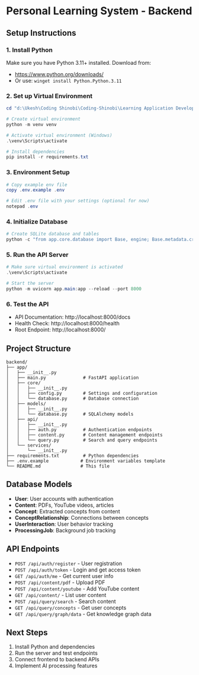 # Personal Learning System - Backend

## Setup Instructions

### 1. Install Python
Make sure you have Python 3.11+ installed. Download from:
- https://www.python.org/downloads/
- Or use: `winget install Python.Python.3.11`

### 2. Set up Virtual Environment
```powershell
cd "d:\Ukesh\Coding Shinobi\Coding-Shinobi\Learning Application Development\backend"

# Create virtual environment
python -m venv venv

# Activate virtual environment (Windows)
.\venv\Scripts\activate

# Install dependencies
pip install -r requirements.txt
```

### 3. Environment Setup
```powershell
# Copy example env file
copy .env.example .env

# Edit .env file with your settings (optional for now)
notepad .env
```

### 4. Initialize Database
```powershell
# Create SQLite database and tables
python -c "from app.core.database import Base, engine; Base.metadata.create_all(bind=engine)"
```

### 5. Run the API Server
```powershell
# Make sure virtual environment is activated
.\venv\Scripts\activate

# Start the server
python -m uvicorn app.main:app --reload --port 8000
```

### 6. Test the API
- API Documentation: http://localhost:8000/docs
- Health Check: http://localhost:8000/health
- Root Endpoint: http://localhost:8000/

## Project Structure
```
backend/
├── app/
│   ├── __init__.py
│   ├── main.py              # FastAPI application
│   ├── core/
│   │   ├── __init__.py
│   │   ├── config.py        # Settings and configuration
│   │   └── database.py      # Database connection
│   ├── models/
│   │   ├── __init__.py
│   │   └── database.py      # SQLAlchemy models
│   ├── api/
│   │   ├── __init__.py
│   │   ├── auth.py          # Authentication endpoints
│   │   ├── content.py       # Content management endpoints
│   │   └── query.py         # Search and query endpoints
│   └── services/
│       └── __init__.py
├── requirements.txt         # Python dependencies
├── .env.example            # Environment variables template
└── README.md               # This file
```

## Database Models
- **User**: User accounts with authentication
- **Content**: PDFs, YouTube videos, articles
- **Concept**: Extracted concepts from content
- **ConceptRelationship**: Connections between concepts
- **UserInteraction**: User behavior tracking
- **ProcessingJob**: Background job tracking

## API Endpoints
- `POST /api/auth/register` - User registration
- `POST /api/auth/token` - Login and get access token
- `GET /api/auth/me` - Get current user info
- `POST /api/content/pdf` - Upload PDF
- `POST /api/content/youtube` - Add YouTube content
- `GET /api/content/` - List user content
- `POST /api/query/search` - Search content
- `GET /api/query/concepts` - Get user concepts
- `GET /api/query/graph/data` - Get knowledge graph data

## Next Steps
1. Install Python and dependencies
2. Run the server and test endpoints
3. Connect frontend to backend APIs
4. Implement AI processing features
